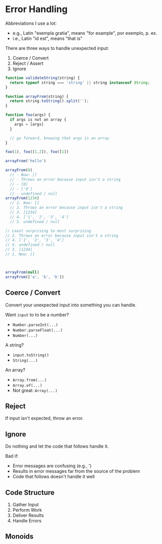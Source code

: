 # Error Handling

Abbreviations I use a lot:

- e.g., Latin "exempla gratia", means "for example", por exemplo, p. ex.
- i.e., Latin "id est", means "that is"

There are three ways to handle unexpected input:

1. Coerce / Convert
1. Reject / Assert
1. Ignore

```javascript
function validateString(string) {
  return typeof string === 'string' || string instanceof String;
}

function arrayFrom(string) {
  return string.toString().split('');
}

function foo(args) {
  if args is not an array {
    args = [args]
  }

  // go forward, knowing that args is an array
}

foo(1), foo([1,2]), foo([1])

arrayFrom('hello')

arrayFrom(0)
  // - Now: []
  // - Throws an error because input isn't a string
  // - [0]
  // - ['0']
  // - undefined / null
arrayFrom(1234)
  // 1. Now: []
  // 2. Throws an error because input isn't a string
  // 3. [1234]
  // 4. ['1', '2', '3', '4']
  // 5. undefined / null

// Least surprising to most surprising
// 2. Throws an error because input isn't a string
// 4. ['1', '2', '3', '4']
// 5. undefined / null
// 3. [1234]
// 1. Now: []



arrayFrom(null)
arrayFrom(['a', 'b', 'b'])
```

## Coerce / Convert

Convert your unexpected input into something you can handle.

Want `input` to to be a number?
- `Number.parseInt(...)`
- `Number.parseFloat(...)`
- `Number(...)`

A string?
- `input.toString()`
- `String(...)`

An array?
- `Array.from(...)`
- `Array.of(...)`
- Not great: `Array(...)`

## Reject

If input isn't expected, throw an error.

## Ignore

Do nothing and let the code that follows handle it.

Bad if:
- Error messages are confusing (e.g., ')
- Results in error messages far from the source of the problem
- Code that follows doesn't handle it well

## Code Structure

1. Gather Input
1. Perform Work
1. Deliver Results
1. Handle Errors


## Monoids
